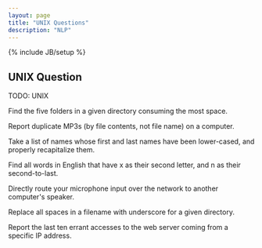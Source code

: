 ```yaml
---
layout: page
title: "UNIX Questions"
description: "NLP"
---
```


{% include JB/setup %}

## UNIX Question

TODO: UNIX

Find the five folders in a given directory consuming the most space.

Report duplicate MP3s (by file contents, not file name) on a computer.

Take a list of names whose first and last names have been lower-cased, and properly recapitalize them.

Find all words in English that have x as their second letter, and n as their second-to-last.

Directly route your microphone input over the network to another computer's speaker.

Replace all spaces in a filename with underscore for a given directory.

Report the last ten errant accesses to the web server coming from a specific IP address.

